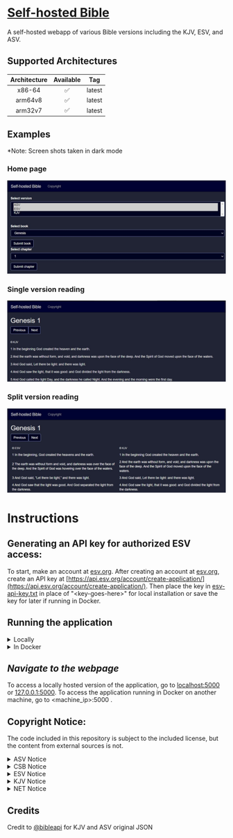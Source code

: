 # [Self-hosted Bible](https://github.com/samhaswon/selfhosted-bible)
A self-hosted webapp of various Bible versions including the KJV, ESV, and ASV.

## Supported Architectures
| Architecture | Available | Tag    |
|:------------:|:---------:|--------|
|    x86-64    |     ✅     | latest |
|   arm64v8    |     ✅     | latest |
|   arm32v7    |     ✅     | latest |

## Examples
*Note: Screen shots taken in dark mode <br>
### Home page
![](pictures/home.jpg)
### Single version reading
![](pictures/single_version.jpg)
### Split version reading
![](pictures/split_version.jpg)

# Instructions

## Generating an API key for authorized ESV access:
To start, make an account at [esv.org](https://www.esv.org/). After creating an account at [esv.org](https://www.esv.org/), create an API key at [https://api.esv.org/account/create-application/](https://api.esv.org/account/create-application/). Then place the key in [esv-api-key.txt](esv-api-key.txt) in place of "\<key-goes-here\>" for local installation or save the key for later if running in Docker.

## Running the application
<details>
    <summary>Locally</summary>

#### *Install Python 3*
This application requires Python 3 to run. To install it on Windows, download and run the installer at [python.org](https://www.python.org/downloads/). For Linux installation, you likely already have Python installed but maybe not pip. In this case, install python3 (if not already installed) and py3-pip (or whatever the package name is for Python 3 pip in your package manager) through your package manager. <br><br>
Then, verify Python was installed by running `python3 --version` on Linux or `py -version` on Windows.

For more detailed installation instructions, see [realpython.com](https://realpython.com/installing-python/).

#### *Install requirements*
```shell
pip3 install -r requirements.txt
```
#### *Execute:*
```shell
waitress-serve --port=5000 --call "main:create_app"
```
</details>

<details>
    <summary>In Docker</summary>

With docker, you have 2 options. You can either build the container yourself or pull it from [docker hub](https://hub.docker.com/r/samhaswon/self-hosted-bible)
#### Build the container
```shell
docker build -t self-hosted-bible .
``` 
##### (or) Pull the container
```shell
docker pull samhaswon/self-hosted-bible:latest
```

##### Run the container (detached)
Docker run
```shell
docker run -dp 5000:5000 \
       --restart=always \
       --name self-hosted-bible \
       -e ESV_API_KEY=<key-goes-here> \
       self-hosted-bible
```
Docker compose
```shell
version: '3'
services:
  self-hosted-bible-server:
    image: self-hosted-bible
    container_name: self-hosted-bible
    ports:
      - "5000:5000"
    restart: always
    environment:
      - ESV_API_KEY=<key-goes-here>
```
</details>

## *Navigate to the webpage*
To access a locally hosted version of the application, go to [localhost:5000](http://localhost:5000) or [127.0.0.1:5000](http://127.0.0.1:5000). To access the application running in Docker on another machine, go to <machine_ip>:5000 .

## Copyright Notice:
The code included in this repository is subject to the included license, but the content from external sources is not.

<details>
    <summary>ASV Notice</summary>

> Scripture quotations marked “ASV” are taken from the American Standard Version Bible (Public Domain).
</details>

<details>
    <summary>CSB Notice</summary>

> Scripture quotations marked CSB have been taken from the Christian Standard Bible®, Copyright © 2017 by Holman Bible Publishers. Used by permission. Christian Standard Bible® and CSB® are federally registered trademarks of Holman Bible Publishers.
</details>

<details>
    <summary>ESV Notice</summary>

>Scripture quotations marked “ESV” are from the ESV® Bible (The Holy Bible, English Standard Version®), copyright © 2001 by Crossway, a publishing ministry of Good News Publishers. Used by permission. All rights reserved. The ESV text may not be quoted in any publication made available to the public by a Creative Commons license. The ESV may not be translated into any other language.
>
>Users may not copy or download more than 500 verses of the ESV Bible or more than one half of any book of the ESV Bible.
</details>

<details>
    <summary>KJV Notice</summary>

> Rights in The Authorized Version of the Bible (King James Bible) in the United Kingdom are vested in the Crown and administered by the Crown’s patentee, Cambridge University Press. The reproduction by any means of the text of the King James Version is permitted to a maximum of five hundred (500) verses for liturgical and non-commercial educational use, provided that the verses quoted neither amount to a complete book of the Bible nor represent 25 per cent or more of the total text of the work in which they are quoted, subject to the following acknowledgement being included:
> Scripture quotations from The Authorized (King James) Version. Rights in the Authorized Version in the United Kingdom are vested in the Crown. Reproduced by permission of the Crown’s patentee, Cambridge University Press
> When quotations from the KJV text are used in materials not being made available for sale, such as church bulletins, orders of service, posters, presentation materials, or similar media, a complete copyright notice is not required but the initials KJV must appear at the end of the quotation.
> Rights or permission requests (including but not limited to reproduction in commercial publications) that exceed the above guidelines must be directed to the Permissions Department, Cambridge University Press, University Printing House, Shaftesbury Road, Cambridge CB2 8BS, UK (https://www.cambridge.org/about-us/rights-permissions) and approved in writing.
</details>

<details>
    <summary>NET Notice</summary>

> The Scriptures quoted are from the NET Bible® https://netbible.com copyright ©1996, 2019 used with permission from Biblical Studies Press, L.L.C. All rights reserved
>
> To see the NET Bible® study tool go to https://netbible.org.
</details>

## Credits
Credit to [@bibleapi](https://github.com/bibleapi/bibleapi-bibles-json) for KJV and ASV original JSON
